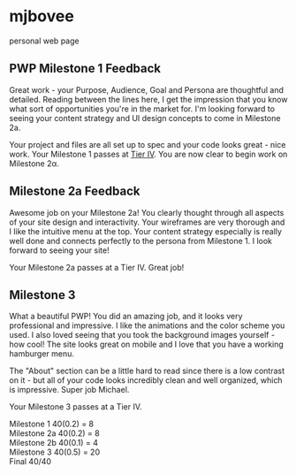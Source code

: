 # mjbovee
personal web page

## PWP Milestone 1 Feedback
Great work - your Purpose, Audience, Goal and Persona are thoughtful and detailed. Reading between the lines here, I get the impression that you know what sort of opportunities you're in the market for. I'm looking forward to seeing your content strategy and UI design concepts to come in Milestone 2a.

Your project and files are all set up to spec and your code looks great - nice work. Your Milestone 1 passes at <a href="https://bootcamp-coders.cnm.edu/projects/personal/rubric/">Tier IV</a>. You are now clear to begin work on Milestone 2α.

## Milestone 2a Feedback
Awesome job on your Milestone 2a! You clearly thought through all aspects of your site design and interactivity. Your wireframes are very thorough and I like the intuitive menu at the top. Your content strategy especially is really well done and connects perfectly to the persona from Milestone 1. I look forward to seeing your site!

Your Milestone 2a passes at a Tier IV. Great job!

## Milestone 3
What a beautiful PWP! You did an amazing job, and it looks very professional and impressive. I like the animations and the color scheme you used. I also loved seeing that you took the background images yourself - how cool! The site looks great on mobile and I love that you have a working hamburger menu.

The "About" section can be a little hard to read since there is a low contrast on it - but all of your code looks incredibly clean and well organized, which is impressive. Super job Michael.

Your Milestone 3 passes at a Tier IV.

Milestone 1 40(0.2) = 8\
Milestone 2a 40(0.2) = 8\
Milestone 2b 40(0.1) = 4\
Milestone 3 40(0.5) = 20\
Final 40/40
